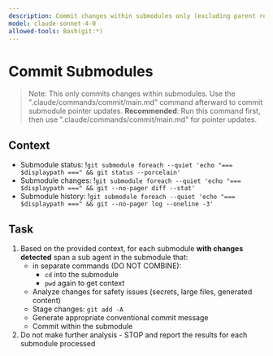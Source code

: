 ```yaml
---
description: Commit changes within submodules only (excluding parent repository)
model: claude-sonnet-4-0
allowed-tools: Bash(git:*)
---
```


# Commit Submodules

> Note: This only commits changes within submodules.
> Use the ".claude/commands/commit/main.md" command afterward to commit submodule pointer updates.
> **Recommended**: Run this command first, then use ".claude/commands/commit/main.md" for pointer updates.

## Context

- Submodule status: !`git submodule foreach --quiet 'echo "=== $displaypath ===" && git status --porcelain'`
- Submodule changes: !`git submodule foreach --quiet 'echo "=== $displaypath ===" && git --no-pager diff --stat'`
- Submodule history: !`git submodule foreach --quiet 'echo "=== $displaypath ===" && git --no-pager log --oneline -3'`

## Task

1. Based on the provided context, for each submodule **with changes detected** span a sub agent in the submodule that:
    - in separate commands (DO NOT COMBINE):
        - `cd` into the submodule
        - `pwd` again to get context
    - Analyze changes for safety issues (secrets, large files, generated content)
    - Stage changes: `git add -A`
    - Generate appropriate conventional commit message
    - Commit within the submodule
2. Do not make further analysis - STOP and report the results for each submodule processed
